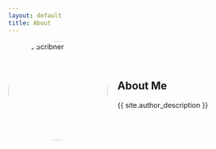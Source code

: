 ```yaml
---
layout: default
title: About 
---
```


<style>
.about-container {
  display: flex;
  align-items: center;
}

.about-container img {
  width: 200px; /* Adjust size as needed */
  height: auto;
  border-radius: 50%; /* Makes it circular */
  margin-right: 20px;
}
</style>

<div class="about-container">
  <img src="https://sofiadscribner.github.io/insights-unlocked-blog/assets/img/portrait.jpg" alt="Sofia Scribner">
  <div>
    <h2>About Me</h2>
    <p>{{ site.author_description }}</p>
  </div>
</div>

